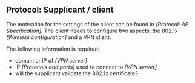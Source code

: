 ## Protocol: Supplicant / client

The motivation for the settings of the client can be found in *[Protocol: AP Specification]*.
The client needs to configure two aspects,
the 802.1x *[Wireless configuration]*
and a VPN client.

The following information is required:

- domain or IP of *[VPN server]*
- IP *[Protocols and ports]* used to connect to *[VPN server]*
- will the supplicant validate the 802.1x certificate?
